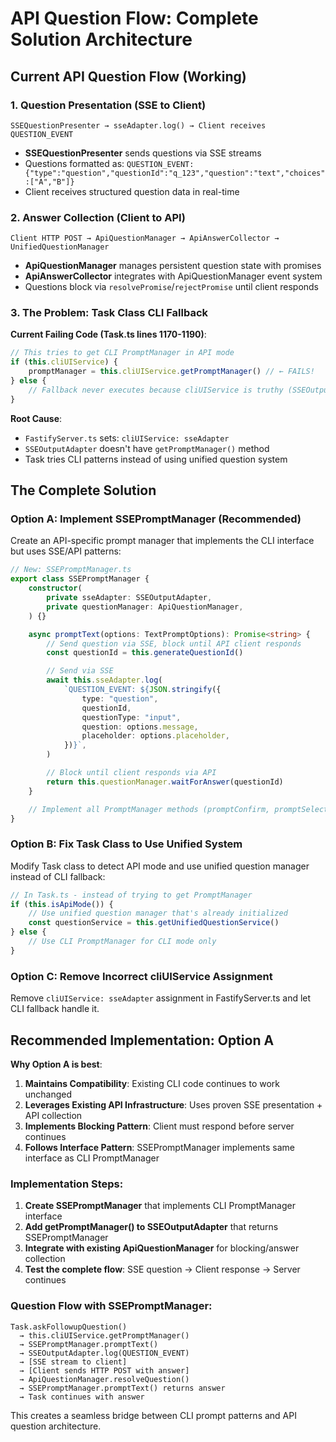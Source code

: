 # API Question Flow: Complete Solution Architecture

## Current API Question Flow (Working)

### 1. Question Presentation (SSE to Client)

```
SSEQuestionPresenter → sseAdapter.log() → Client receives QUESTION_EVENT
```

- **SSEQuestionPresenter** sends questions via SSE streams
- Questions formatted as: `QUESTION_EVENT: {"type":"question","questionId":"q_123","question":"text","choices":["A","B"]}`
- Client receives structured question data in real-time

### 2. Answer Collection (Client to API)

```
Client HTTP POST → ApiQuestionManager → ApiAnswerCollector → UnifiedQuestionManager
```

- **ApiQuestionManager** manages persistent question state with promises
- **ApiAnswerCollector** integrates with ApiQuestionManager event system
- Questions block via `resolvePromise`/`rejectPromise` until client responds

### 3. The Problem: Task Class CLI Fallback

**Current Failing Code (Task.ts lines 1170-1190)**:

```typescript
// This tries to get CLI PromptManager in API mode
if (this.cliUIService) {
	promptManager = this.cliUIService.getPromptManager() // ← FAILS!
} else {
	// Fallback never executes because cliUIService is truthy (SSEOutputAdapter)
}
```

**Root Cause**:

- `FastifyServer.ts` sets: `cliUIService: sseAdapter`
- `SSEOutputAdapter` doesn't have `getPromptManager()` method
- Task tries CLI patterns instead of using unified question system

## The Complete Solution

### Option A: Implement SSEPromptManager (Recommended)

Create an API-specific prompt manager that implements the CLI interface but uses SSE/API patterns:

```typescript
// New: SSEPromptManager.ts
export class SSEPromptManager {
	constructor(
		private sseAdapter: SSEOutputAdapter,
		private questionManager: ApiQuestionManager,
	) {}

	async promptText(options: TextPromptOptions): Promise<string> {
		// Send question via SSE, block until API client responds
		const questionId = this.generateQuestionId()

		// Send via SSE
		await this.sseAdapter.log(
			`QUESTION_EVENT: ${JSON.stringify({
				type: "question",
				questionId,
				questionType: "input",
				question: options.message,
				placeholder: options.placeholder,
			})}`,
		)

		// Block until client responds via API
		return this.questionManager.waitForAnswer(questionId)
	}

	// Implement all PromptManager methods (promptConfirm, promptSelect, etc.)
}
```

### Option B: Fix Task Class to Use Unified System

Modify Task class to detect API mode and use unified question manager instead of CLI fallback:

```typescript
// In Task.ts - instead of trying to get PromptManager
if (this.isApiMode()) {
	// Use unified question manager that's already initialized
	const questionService = this.getUnifiedQuestionService()
} else {
	// Use CLI PromptManager for CLI mode only
}
```

### Option C: Remove Incorrect cliUIService Assignment

Remove `cliUIService: sseAdapter` assignment in FastifyServer.ts and let CLI fallback handle it.

## Recommended Implementation: Option A

**Why Option A is best**:

1. **Maintains Compatibility**: Existing CLI code continues to work unchanged
2. **Leverages Existing API Infrastructure**: Uses proven SSE presentation + API collection
3. **Implements Blocking Pattern**: Client must respond before server continues
4. **Follows Interface Pattern**: SSEPromptManager implements same interface as CLI PromptManager

### Implementation Steps:

1. **Create SSEPromptManager** that implements CLI PromptManager interface
2. **Add getPromptManager() to SSEOutputAdapter** that returns SSEPromptManager
3. **Integrate with existing ApiQuestionManager** for blocking/answer collection
4. **Test the complete flow**: SSE question → Client response → Server continues

### Question Flow with SSEPromptManager:

```
Task.askFollowupQuestion()
  → this.cliUIService.getPromptManager()
  → SSEPromptManager.promptText()
  → SSEOutputAdapter.log(QUESTION_EVENT)
  → [SSE stream to client]
  → [Client sends HTTP POST with answer]
  → ApiQuestionManager.resolveQuestion()
  → SSEPromptManager.promptText() returns answer
  → Task continues with answer
```

This creates a seamless bridge between CLI prompt patterns and API question architecture.
